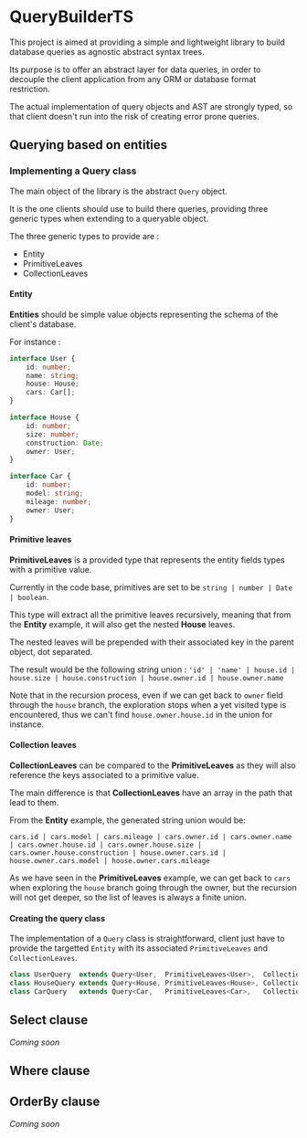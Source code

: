 # QueryBuilderTS

This project is aimed at providing a simple and lightweight library to build database queries as agnostic abstract syntax trees.

Its purpose is to offer an abstract layer for data queries, in order to decouple the client application from any ORM or database format restriction.

The actual implementation of query objects and AST are strongly typed, so that client doesn't run into the risk of creating error prone queries.

## Querying based on entities

### Implementing a Query class
The main object of the library is the abstract `Query` object.

It is the one clients should use to build there queries, providing three generic types when extending to a queryable object.

The three generic types to provide are :
- Entity
- PrimitiveLeaves
- CollectionLeaves

#### Entity

**Entities** should be simple value objects representing the schema of the client's database.

For instance :

```typescript
interface User {
    id: number;
    name: string;
    house: House;
    cars: Car[];
}

interface House {
    id: number;
    size: number;
    construction: Date;
    owner: User;
}

interface Car {
    id: number;
    model: string;
    mileage: number;
    owner: User;
}
```
#### Primitive leaves

**PrimitiveLeaves** is a provided type that represents the entity fields types with a primitive value.

Currently in the code base, primitives are set to be `string | number | Date | boolean`.

This type will extract all the primitive leaves recursively, meaning that from the **Entity** example, it will also get the nested **House** leaves.

The nested leaves will be prepended with their associated key in the parent object, dot separated.

The result would be the following string union : `'id' | 'name' | house.id | house.size | house.construction | house.owner.id | house.owner.name`

Note that in the recursion process, even if we can get back to `owner` field through the `house` branch, the exploration stops when a yet visited type is encountered, thus we can't find `house.owner.house.id` in the union for instance.

#### Collection leaves

**CollectionLeaves** can be compared to the **PrimitiveLeaves** as they will also reference the keys associated to a primitive value.

The main difference is that **CollectionLeaves** have an array in the path that lead to them.

From the **Entity** example, the generated string union would be:

`cars.id | cars.model | cars.mileage | cars.owner.id | cars.owner.name | cars.owner.house.id | cars.owner.house.size | cars.owner.house.construction | house.owner.cars.id | house.owner.cars.model | house.owner.cars.mileage`

As we have seen in the **PrimitiveLeaves** example, we can get back to `cars` when exploring the `house` branch going through the owner, but the recursion will not get deeper, so the list of leaves is always a finite union.

#### Creating the query class

The implementation of a `Query` class is straightforward, client just have to provide the targetted `Entity` with its associated `PrimitiveLeaves` and `CollectionLeaves`.

```typescript
class UserQuery  extends Query<User,  PrimitiveLeaves<User>,  CollectionLeaves<User>> {};
class HouseQuery extends Query<House, PrimitiveLeaves<House>, CollectionLeaves<House>> {};
class CarQuery   extends Query<Car,   PrimitiveLeaves<Car>,   CollectionLeaves<Car>> {};
```

## Select clause

_Coming soon_

## Where clause


## OrderBy clause

_Coming soon_